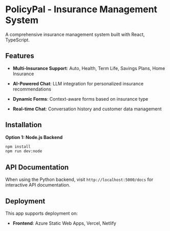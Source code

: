 # PolicyPal - Insurance Management System

A comprehensive insurance management system built with React, TypeScript.

## Features

- **Multi-Insurance Support**: Auto, Health, Term Life, Savings Plans, Home Insurance
- **AI-Powered Chat**: LLM integration for personalized insurance recommendations

- **Dynamic Forms**: Context-aware forms based on insurance type
- **Real-time Chat**: Conversation history and customer data management



## Installation

**Option 1: Node.js Backend**
```bash
npm install
npm run dev:node
```


## API Documentation

When using the Python backend, visit `http://localhost:5000/docs` for interactive API documentation.

## Deployment

This app supports deployment on:
- **Frontend**: Azure Static Web Apps, Vercel, Netlify


